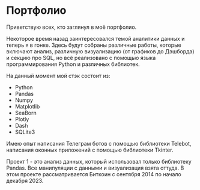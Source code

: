 # Портфолио

Приветствую всех, кто заглянул в моё портфолио.

Некоторое время назад заинтересовался темой аналитики данных и теперь я в гонке.
Здесь будут собраны различные работы, которые включают анализ, различную визуализацию (от графиков до Дэшборда) и секцию про SQL, но всё реализовано с помощью языка программирования Python и различных библиотек.

На данный момент мой стэк состоит из:
- Python
- Pandas
- Numpy
- Matplotlib
- SeaBorn
- Plotly
- Dash
- SQLite3

Имею опыт написания Телеграм ботов с помощью библиотеки Telebot, написания оконных приложений с помощью библиотеки Tkinter.

Проект 1 - это анализ данных, который использовал только библиотеку Pandas. Все манипуляции с данными и визуализация взята оттуда.
В этом проекте рассматривается Биткоин с сентября 2014 по начало декабря 2023.
